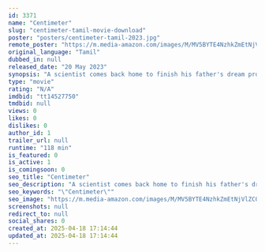 ```yaml
---
id: 3371
name: "Centimeter"
slug: "centimeter-tamil-movie-download"
poster: "posters/centimeter-tamil-2023.jpg"
remote_poster: "https://m.media-amazon.com/images/M/MV5BYTE4NzhkZmEtNjVlZC00NjM3LWIzMTAtZDU1MzFlYTY1ZTdhXkEyXkFqcGdeQXVyMjQ1Nzc4NTM@._V1_SX300.jpg"
original_language: "Tamil"
dubbed_in: null
released_date: "20 May 2023"
synopsis: "A scientist comes back home to finish his father's dream project. With the help of his friends and an A.I Humanoid, he sets up a lab inside a sacred grove and starts working on his subject Parvathy which leads to unpredictable occ..."
type: "movie"
rating: "N/A"
imdbid: "tt14527750"
tmdbid: null
views: 0
likes: 0
dislikes: 0
author_id: 1
trailer_url: null
runtime: "118 min"
is_featured: 0
is_active: 1
is_comingsoon: 0
seo_title: "Centimeter"
seo_description: "A scientist comes back home to finish his father's dream project. With the help of his friends and an A.I Humanoid, he sets up a lab inside a sacred grove and starts working on his subject Parvathy which leads to unpredictable occ..."
seo_keywords: "\"Centimeter\""
seo_image: "https://m.media-amazon.com/images/M/MV5BYTE4NzhkZmEtNjVlZC00NjM3LWIzMTAtZDU1MzFlYTY1ZTdhXkEyXkFqcGdeQXVyMjQ1Nzc4NTM@._V1_SX300.jpg"
screenshots: null
redirect_to: null
social_shares: 0
created_at: 2025-04-18 17:14:44
updated_at: 2025-04-18 17:14:44
---
```



